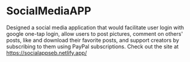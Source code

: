﻿# SocialMediaAPP
Designed a social media application that would facilitate user login with google one-tap login, allow users to post pictures, comment on others' posts, like and download their favorite posts, and support creators by subscribing to them using PayPal subscriptions.
Check out the site at https://socialappseb.netlify.app/
